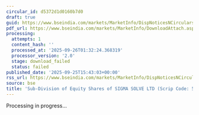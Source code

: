 ```yaml
---
circular_id: d5372d1d0160b7d0
draft: true
guid: https://www.bseindia.com/markets/MarketInfo/DispNoticesNCirculars.aspx?Noticeid={9FF0FABA-6996-4480-B84F-28486CBAA629}&noticeno=20250925-63&dt=09/25/2025&icount=63&totcount=65&flag=0
pdf_url: https://www.bseindia.com/markets/MarketInfo/DownloadAttach.aspx?id=20250925-63&attachedId=
processing:
  attempts: 1
  content_hash: ''
  processed_at: '2025-09-26T01:32:24.368319'
  processor_version: '2.0'
  stage: download_failed
  status: failed
published_date: '2025-09-25T15:43:03+00:00'
rss_url: https://www.bseindia.com/markets/MarketInfo/DispNoticesNCirculars.aspx?Noticeid={9FF0FABA-6996-4480-B84F-28486CBAA629}&noticeno=20250925-63&dt=09/25/2025&icount=63&totcount=65&flag=0
source: bse
title: 'Sub-Division of Equity Shares of SIGMA SOLVE LTD (Scrip Code: 543917).'
---
```


Processing in progress...